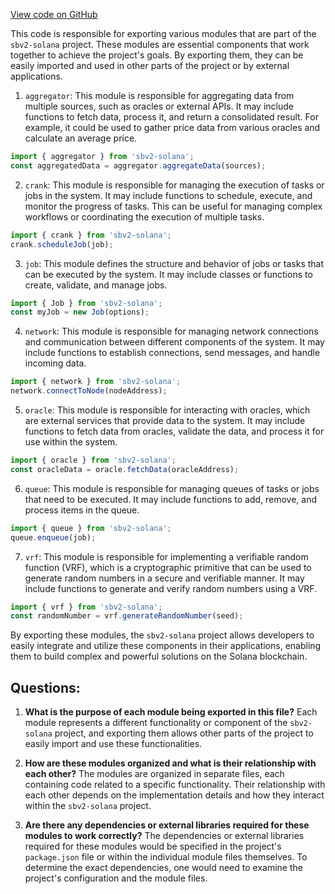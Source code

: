 [View code on GitHub](https://github.com/switchboard-xyz/sbv2-solana/blob/master/javascript/solana.js/src/json/index.ts)

This code is responsible for exporting various modules that are part of the `sbv2-solana` project. These modules are essential components that work together to achieve the project's goals. By exporting them, they can be easily imported and used in other parts of the project or by external applications.

1. `aggregator`: This module is responsible for aggregating data from multiple sources, such as oracles or external APIs. It may include functions to fetch data, process it, and return a consolidated result. For example, it could be used to gather price data from various oracles and calculate an average price.

```javascript
import { aggregator } from 'sbv2-solana';
const aggregatedData = aggregator.aggregateData(sources);
```

2. `crank`: This module is responsible for managing the execution of tasks or jobs in the system. It may include functions to schedule, execute, and monitor the progress of tasks. This can be useful for managing complex workflows or coordinating the execution of multiple tasks.

```javascript
import { crank } from 'sbv2-solana';
crank.scheduleJob(job);
```

3. `job`: This module defines the structure and behavior of jobs or tasks that can be executed by the system. It may include classes or functions to create, validate, and manage jobs.

```javascript
import { Job } from 'sbv2-solana';
const myJob = new Job(options);
```

4. `network`: This module is responsible for managing network connections and communication between different components of the system. It may include functions to establish connections, send messages, and handle incoming data.

```javascript
import { network } from 'sbv2-solana';
network.connectToNode(nodeAddress);
```

5. `oracle`: This module is responsible for interacting with oracles, which are external services that provide data to the system. It may include functions to fetch data from oracles, validate the data, and process it for use within the system.

```javascript
import { oracle } from 'sbv2-solana';
const oracleData = oracle.fetchData(oracleAddress);
```

6. `queue`: This module is responsible for managing queues of tasks or jobs that need to be executed. It may include functions to add, remove, and process items in the queue.

```javascript
import { queue } from 'sbv2-solana';
queue.enqueue(job);
```

7. `vrf`: This module is responsible for implementing a verifiable random function (VRF), which is a cryptographic primitive that can be used to generate random numbers in a secure and verifiable manner. It may include functions to generate and verify random numbers using a VRF.

```javascript
import { vrf } from 'sbv2-solana';
const randomNumber = vrf.generateRandomNumber(seed);
```

By exporting these modules, the `sbv2-solana` project allows developers to easily integrate and utilize these components in their applications, enabling them to build complex and powerful solutions on the Solana blockchain.
## Questions: 
 1. **What is the purpose of each module being exported in this file?**
   Each module represents a different functionality or component of the `sbv2-solana` project, and exporting them allows other parts of the project to easily import and use these functionalities.

2. **How are these modules organized and what is their relationship with each other?**
   The modules are organized in separate files, each containing code related to a specific functionality. Their relationship with each other depends on the implementation details and how they interact within the `sbv2-solana` project.

3. **Are there any dependencies or external libraries required for these modules to work correctly?**
   The dependencies or external libraries required for these modules would be specified in the project's `package.json` file or within the individual module files themselves. To determine the exact dependencies, one would need to examine the project's configuration and the module files.